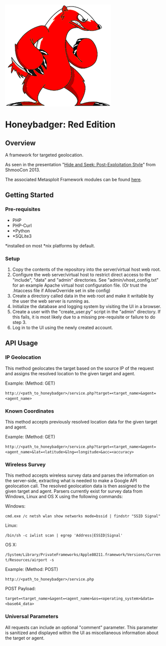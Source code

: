 ![Red Badger](honeybadger.png)

Honeybadger: Red Edition
========================

## Overview
A framework for targeted geolocation.

As seen in the presentation "[Hide and Seek: Post-Exploitation Style](http://lanmaster53.com/talks/#shmoocon2013)" from ShmooCon 2013.

The associated Metasploit Framework modules can be found [here](https://github.com/v10l3nt/metasploit-framework/tree/master/modules/auxiliary/badger).

## Getting Started

### Pre-requisites

* PHP
* PHP-Curl
* \*Python
* \*SQLite3

\*installed on most *nix platforms by default.

### Setup

1. Copy the contents of the repository into the server/virtual host web root.
2. Configure the web server/virtual host to restrict direct access to the "include", "data" and "admin" directories. See "admin/vhost_config.txt" for an example Apache virtual host configuration file. (Or trust the .htaccess file if AllowOverride set in site config)
3. Create a directory called data in the web root and make it writable by the user the web server is running as.
4. Initialize the database and logging system by visiting the UI in a browser.
5. Create a user with the "create_user.py" script in the "admin" directory. If this fails, it is most likely due to a missing pre-requisite or failure to do step 3.
6. Log in to the UI using the newly created account.

## API Usage

### IP Geolocation

This method geolocates the target based on the source IP of the request and assigns the resolved location to the given target and agent.

Example: (Method: GET)

```http://<path_to_honeybadger>/service.php?target=<target_name>&agent=<agent_name>```

### Known Coordinates

This method accepts previously resolved location data for the given target and agent.

Example: (Method: GET)

```http://<path_to_honeybadger>/service.php?target=<target_name>&agent=<agent_name>&lat=<latitude>&lng=<longitude>&acc=<accuracy>```

### Wireless Survey

This method accepts wireless survey data and parses the information on the server-side, extracting what is needed to make a Google API geolocation call. The resolved geolocation data is then assigned to the given target and agent. Parsers currently exist for survey data from Windows, Linux and OS X using the following commands:

Windows:

```cmd.exe /c netsh wlan show networks mode=bssid | findstr "SSID Signal"```

Linux:

```/bin/sh -c iwlist scan | egrep 'Address|ESSID|Signal'```

OS X:

```/System/Library/PrivateFrameworks/Apple80211.framework/Versions/Current/Resources/airport -s```

Example: (Method: POST)

```http://<path_to_honeybadger>/service.php```

POST Payload:

```target=<target_name>&agent=<agent_name>&os=<operating_system>&data=<base64_data>```

### Universal Parameters

All requests can include an optional "comment" parameter. This parameter is sanitized and displayed within the UI as miscellaneous information about the target or agent.
